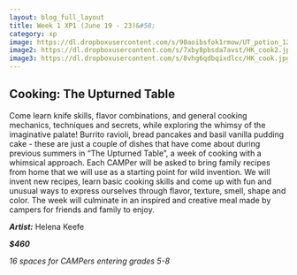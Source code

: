 ```yaml
---
layout: blog_full_layout
title: Week 1 XP1 (June 19 - 23)&#58; 
category: xp
image: https://dl.dropboxusercontent.com/s/90aoibsfok1rmow/UT_potion_12k.jpg?dl=0
image2: https://dl.dropboxusercontent.com/s/7xby8pbsda7avst/HK_cook2.jpg?dl=0
image3: https://dl.dropboxusercontent.com/s/8vhg6qdbqixdlcc/HK_cook.jpg?dl=0
---
```


## Cooking: The Upturned Table

Come learn knife skills, flavor combinations, and general cooking mechanics, techniques and secrets, while exploring the whimsy of the imaginative palate!
Burrito ravioli, bread pancakes and basil vanilla pudding cake - these are just a couple of dishes that have come about during previous summers in “The Upturned Table”, a week of cooking with a whimsical approach. Each CAMPer will be asked to bring family recipes from home that we will use as a starting point for wild invention. We will invent new recipes, learn basic cooking skills and come up with fun and unusual ways to express ourselves through flavor, texture, smell, shape and color. The week will culminate in an inspired and creative meal made by campers for friends and family to enjoy.


**_Artist:_** Helena Keefe

**_$460_**

*16 spaces for CAMPers entering grades 5-8*
